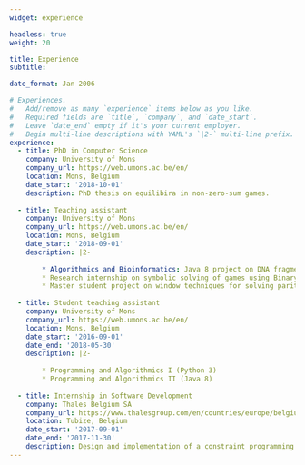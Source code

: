 ```yaml
---
widget: experience

headless: true
weight: 20

title: Experience
subtitle:

date_format: Jan 2006

# Experiences.
#   Add/remove as many `experience` items below as you like.
#   Required fields are `title`, `company`, and `date_start`.
#   Leave `date_end` empty if it's your current employer.
#   Begin multi-line descriptions with YAML's `|2-` multi-line prefix.
experience:
  - title: PhD in Computer Science
    company: University of Mons
    company_url: https://web.umons.ac.be/en/
    location: Mons, Belgium
    date_start: '2018-10-01'
    description: PhD thesis on equilibira in non-zero-sum games.
    
  - title: Teaching assistant
    company: University of Mons
    company_url: https://web.umons.ac.be/en/
    location: Mons, Belgium
    date_start: '2018-09-01'
    description: |2-
    
        * Algorithmics and Bioinformatics: Java 8 project on DNA fragment assembly
        * Research internship on symbolic solving of games using Binary Decision Diagrams
        * Master student project on window techniques for solving parity games
        
  - title: Student teaching assistant
    company: University of Mons
    company_url: https://web.umons.ac.be/en/
    location: Mons, Belgium
    date_start: '2016-09-01'
    date_end: '2018-05-30'
    description: |2-
    
        * Programming and Algorithmics I (Python 3)
        * Programming and Algorithmics II (Java 8)
        
  - title: Internship in Software Development
    company: Thales Belgium SA
    company_url: https://www.thalesgroup.com/en/countries/europe/belgium
    location: Tubize, Belgium
    date_start: '2017-09-01'
    date_end: '2017-11-30'
    description: Design and implementation of a constraint programming model handling the network generation part of a radio configuration tool. The implementation                  was done using Java 8 and the [Choco Solver](https://choco-solver.org/) constraint programming library. 
---
```


